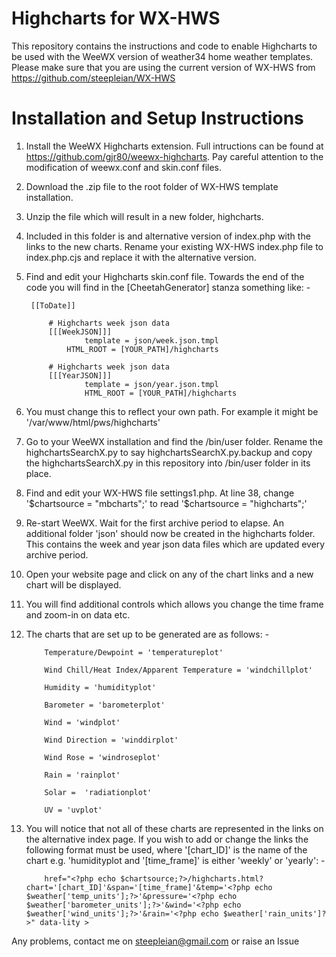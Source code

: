 # Highcharts for WX-HWS

This repository contains the instructions and code to enable Highcharts to be used with the WeeWX version of weather34 home weather templates. Please make sure that you are using the current version of WX-HWS from https://github.com/steepleian/WX-HWS


# Installation and Setup Instructions

1. Install the WeeWX Highcharts extension. Full intructions can be found at https://github.com/gjr80/weewx-highcharts. Pay careful attention to the modification of weewx.conf and skin.conf files.
2. Download the .zip file to the root folder of WX-HWS template installation.
3. Unzip the file which will result in a new folder, highcharts.
4. Included in this folder is and alternative version of index.php with the links to the new charts. Rename your existing WX-HWS index.php file to index.php.cjs and replace it with the alternative version.
5. Find and edit your Highcharts skin.conf file. Towards the end of the code you will find in the [CheetahGenerator] stanza something like: -


    	[[ToDate]]

        	# Highcharts week json data
        	[[[WeekJSON]]]
            		template = json/week.json.tmpl
	    		HTML_ROOT = [YOUR_PATH]/highcharts
            
        	# Highcharts week json data
        	[[[YearJSON]]]
            		template = json/year.json.tmpl	
            		HTML_ROOT = [YOUR_PATH]/highcharts
            
6. You must change this to reflect your own path. For example it might be '/var/www/html/pws/highcharts'
7. Go to your WeeWX installation and find the /bin/user folder. Rename the highchartsSearchX.py to say highchartsSearchX.py.backup and copy the highchartsSearchX.py in this repository into /bin/user folder in its place. 
8. Find and edit your WX-HWS file settings1.php. At line 38, change '$chartsource   = "mbcharts";' to read '$chartsource   = "highcharts";'
9. Re-start WeeWX. Wait for the first archive period to elapse. An additional folder 'json' should now be created in the highcharts folder. This contains the week and year json data files which are updated every archive period.
10. Open your website page and click on any of the chart links and a new chart will be displayed.
11. You will find additional controls which allows you change the time frame and zoom-in on data etc.
12. The charts that are set up to be generated are as follows: -

            Temperature/Dewpoint = 'temperatureplot'
            
            Wind Chill/Heat Index/Apparent Temperature = 'windchillplot'
            
            Humidity = 'humidityplot'
            
            Barometer = 'barometerplot'
            
            Wind = 'windplot'
            
            Wind Direction = 'winddirplot'
            
            Wind Rose = 'windroseplot'
            
            Rain = 'rainplot'
            
            Solar =  'radiationplot'
            
            UV = 'uvplot'
            
13. You will notice that not all of these charts are represented in the links on the alternative index page. If you wish to add or change the links the following format must be used, where '[chart_ID]' is the name of the chart e.g. 'humidityplot and '[time_frame]' is either 'weekly' or 'yearly': -

            href="<?php echo $chartsource;?>/highcharts.html?chart='[chart_ID]'&span='[time_frame]'&temp='<?php echo $weather['temp_units'];?>'&pressure='<?php echo $weather['barometer_units'];?>'&wind='<?php echo $weather['wind_units'];?>'&rain='<?php echo $weather['rain_units']?>" data-lity >
            
            
Any problems, contact me on steepleian@gmail.com or raise an Issue            
            
            
            
            
            
